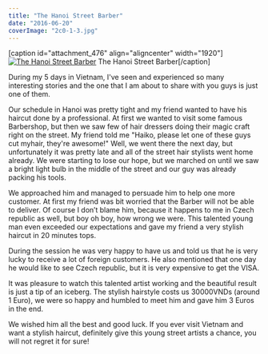 ```yaml
---
title: "The Hanoi Street Barber"
date: "2016-06-20"
coverImage: "2c0-1-3.jpg"
---
```


\[caption id="attachment\_476" align="aligncenter" width="1920"\][![The Hanoi Street Barber](images/2c0-1-3.jpg)](http://haihanguyen.eu/wp-content/uploads/2016/06/2c0-1-3.jpg) The Hanoi Street Barber\[/caption\]

During my 5 days in Vietnam, I've seen and experienced so many interesting stories and the one that I am about to share with you guys is just one of them.

Our schedule in Hanoi was pretty tight and my friend wanted to have his haircut done by a professional. At first we wanted to visit some famous Barbershop, but then we saw few of hair dressers doing their magic craft right on the street. My friend told me "Haiko, please let one of these guys cut myhair, they're awesome!" Well, we went there the next day, but unfortunately it was pretty late and all of the street hair stylists went home already. We were starting to lose our hope, but we marched on until we saw a bright light bulb in the middle of the street and our guy was already packing his tools.

We approached him and managed to persuade him to help one more customer. At first my friend was bit worried that the Barber will not be able to deliver. Of course I don’t blame him, because it happens to me in Czech republic as well, but boy oh boy, how wrong we were. This talented young man even exceeded our expectations and gave my friend a very stylish haircut in 20 minutes tops.

During the session he was very happy to have us and told us that he is very lucky to receive a lot of foreign customers. He also mentioned that one day he would like to see Czech republic, but it is very expensive to get the VISA.

It was pleasure to watch this talented artist working and the beautiful result is just a tip of an iceberg. The stylish hairstyle costs us 30000VNDs (around 1 Euro), we were so happy and humbled to meet him and gave him 3 Euros in the end.

We wished him all the best and good luck. If you ever visit Vietnam and want a stylish haircut, definitely give this young street artists a chance, you will not regret it for sure!
